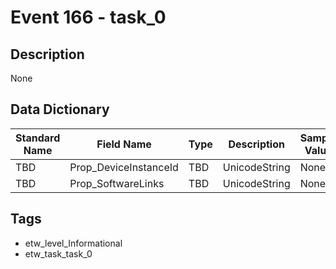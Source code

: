# Event 166 - task_0

## Description
None

## Data Dictionary
|Standard Name|Field Name|Type|Description|Sample Value|
|---|---|---|---|---|
|TBD|Prop_DeviceInstanceId|TBD|UnicodeString|None|None|
|TBD|Prop_SoftwareLinks|TBD|UnicodeString|None|None|

## Tags
* etw_level_Informational
* etw_task_task_0